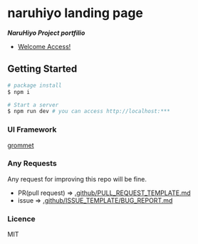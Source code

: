 # naruhiyo landing page

**_NaruHiyo Project portfilio_**

- [Welcome Access!](https://naruhiyo.github.io/)

## Getting Started

```sh
# package install
$ npm i

# Start a server
$ npm run dev # you can access http://localhost:***
```

### UI Framework

[grommet](https://v2.grommet.io/)

### Any Requests

Any request for improving this repo will be fine.

- PR(pull request) => [.github/PULL_REQUEST_TEMPLATE.md](https://github.com/naruhiyo/naruhiyo.github.io/blob/develop/.github/PULL_REQUEST_TEMPLATE.md)
- issue => [.github/ISSUE_TEMPLATE/BUG_REPORT.md](https://github.com/naruhiyo/naruhiyo.github.io/blob/develop/.github/PULL_REQUEST_TEMPLATE.md)

### Licence

MIT
